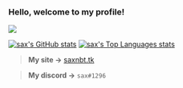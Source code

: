 ### Hello, welcome to my profile!
![](http://saxnbt.github.io/cdn/SAXNBTDEVSTUDIOS.png)

[![sax's GitHub stats](https://github-readme-stats.vercel.app/api?username=saxnbt&theme=dark)](https://github.com/anuraghazra/github-readme-stats) [![sax's Top Languages stats](https://github-readme-stats.vercel.app/api/top-langs/?username=saxnbt&theme=dark)](https://github.com/anuraghazra/github-readme-stats)

> **My site ->** [saxnbt.tk](https://saxnbt.tk)

> **My discord ->** `sax#1296`

